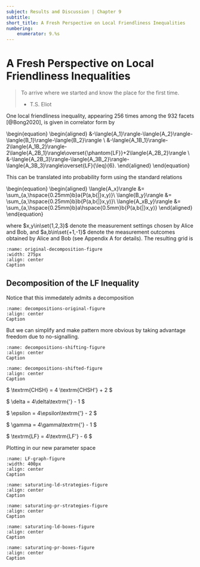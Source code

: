 ```yaml
---
subject: Results and Discussion | Chapter 9
subtitle:
short_title: A Fresh Perspective on Local Friendliness Inequalities
numbering: 
    enumerator: 9.%s
---
```


# A Fresh Perspective on Local Friendliness Inequalities

> To arrive where we started and know the place for the first time.
> - T.S. Eliot

One local friendliness inequality, appearing 256 times among the 932 facets [@Bong2020], is given in correlator form by

\begin{equation}
\begin{aligned}
    &-\langle{A_1}\rangle-\langle{A_2}\rangle-\langle{B_1}\rangle-\langle{B_2}\rangle \\
    &-\langle{A_1B_1}\rangle-2\langle{A_1B_2}\rangle-2\langle{A_2B_1}\rangle\overset{\phantom{LF}}+2\langle{A_2B_2}\rangle \\
    &-\langle{A_2B_3}\rangle-\langle{A_3B_2}\rangle-\langle{A_3B_3}\rangle\overset{LF}{\leq}{6}.
\end{aligned}
\end{equation}

This can be translated into probability form using the standard relations

\begin{equation}
\begin{aligned}
    \langle{A_x}\rangle &= \sum_{a,\hspace{0.25mm}b}a{P(a,b{|}x,y)}\\
    \langle{B_y}\rangle &= \sum_{a,\hspace{0.25mm}b}b{P(a,b{|}x,y)}\\
    \langle{A_xB_y}\rangle &= \sum_{a,\hspace{0.25mm}b}a\hspace{0.5mm}b{P(a,b{|}x,y)}
\end{aligned}
\end{equation}

where $x,y\in\set{1,2,3}$ denote the measurement settings chosen by Alice and Bob, and $a,b\in\set{+1,-1}$ denote the measurement outcomes obtained by Alice and Bob (see Appendix A for details). The resulting grid is

```{figure} LF-grid-original.jpg
:name: original-decomposition-figure
:width: 275px
:align: center
Caption
```

## Decomposition of the LF Inequality

Notice that this immedately admits a decomposition

```{figure} decompositions-original.JPG
:name: decompositions-original-figure
:align: center
Caption
```

But we can simplify and make pattern more obvious by taking advantage freedom due to no-signalling.

```{figure} decompositions-shifting.JPG
:name: decompositions-shifting-figure
:align: center
Caption
```

```{figure} decompositions-shifted.JPG
:name: decompositions-shifted-figure
:align: center
Caption
```


$ \textrm{CHSH} = 4 \textrm{CHSH'} + 2 $


$ \delta = 4\delta\textrm{'} - 1 $


$ \epsilon = 4\epsilon\textrm{'} - 2 $


$ \gamma = 4\gamma\textrm{'} - 1 $


$ \textrm{LF} = 4\textrm{LF'} - 6 $


Plotting in our new parameter space

```{figure} LFgraph.svg
:name: LF-graph-figure
:width: 400px
:align: center
Caption
```

```{figure} saturating-ld-strategies.JPG
:name: saturating-ld-strategies-figure
:align: center
Caption
```

```{figure} saturating-pr-strategies.JPG
:name: saturating-pr-strategies-figure
:align: center
Caption
```

```{figure} saturating-ld-boxes.JPG
:name: saturating-ld-boxes-figure
:align: center
Caption
```

```{figure} saturating-pr-boxes.JPG
:name: saturating-pr-boxes-figure
:align: center
Caption
```